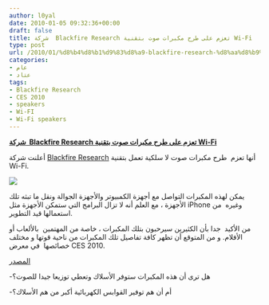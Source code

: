 ```yaml
---
author: l0yal
date: 2010-01-05 09:32:36+00:00
draft: false
title: شركة  Blackfire Research تعزم على طرح مكبرات صوت بتقنية Wi-Fi
type: post
url: /2010/01/%d8%b4%d8%b1%d9%83%d8%a9-blackfire-research-%d8%aa%d8%b9%d8%b2%d9%85-%d8%b9%d9%84%d9%89-%d8%b7%d8%b1%d8%ad-%d9%85%d9%83%d8%a8%d8%b1%d8%a7%d8%aa-%d8%b5%d9%88%d8%aa-%d8%a8%d8%aa%d9%82%d9%86%d9%8a%d8%a9/
categories:
- عام
- عتاد
tags:
- Blackfire Research
- CES 2010
- speakers
- Wi-FI
- Wi-Fi speakers
---
```


[**شركة  Blackfire Research تعزم على طرح مكبرات صوت بتقنية Wi-Fi**](http://www.it-scoop.com/2010/01/%d8%b4%d8%b1%d9%83%d8%a9-blackfire-research-%d8%aa%d8%b9%d8%b2%d9%85-%d8%b9%d9%84%d9%89-%d8%b7%d8%b1%d8%ad-%d9%85%d9%83%d8%a8%d8%b1%d8%a7%d8%aa-%d8%b5%d9%88%d8%aa-%d8%a8%d8%aa%d9%82%d9%86%d9%8a%d8%a9/)


أعلنت شركة [ Blackfire Research](http://www.bfrx.com/) أنها تعزم  طرح مكبرات صوت لا سلكية تعمل بتقنية Wi-Fi.

[![](http://www.it-scoop.com/wp-content/uploads/2010/01/BRSpeakers_270x269.jpg)
](http://www.it-scoop.com/2010/01/%d8%b4%d8%b1%d9%83%d8%a9-blackfire-research-%d8%aa%d8%b9%d8%b2%d9%85-%d8%b9%d9%84%d9%89-%d8%b7%d8%b1%d8%ad-%d9%85%d9%83%d8%a8%d8%b1%d8%a7%d8%aa-%d8%b5%d9%88%d8%aa-%d8%a8%d8%aa%d9%82%d9%86%d9%8a%d8%a9/)

يمكن لهذه المكبرات التواصل مع أجهزة الكمبيوتر والأجهزة الجوالة ونقل ما تبثه تلك الأجهزة ، مع العلم أنه لا تزال البرامج التي ستمكن الأجهزة مثل iPhone وغيره  من استعمالها قيد التطوير.

من الأكيد  جدا بأن الكثيرين سيرحبون بتلك المكبرات ، خاصة من المهتمين  بالألعاب أو الأفلام. و من المتوقع أن تظهر كافة تفاصيل تلك المكبرات من ناحية قوتها و مختلف خصائصها  في معرض CES 2010.

[المصدر](http://news.cnet.com/8301-17938_105-10424109-1.html)

-هل ترى أن هذه المكبرات ستوفر الأسلاك وتعطي توزيعا جيدا للصوت؟

-أم أن هم توفير القوابس الكهربائية أكبر من هم الأسلاك؟
